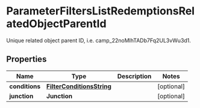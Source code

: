 

# ParameterFiltersListRedemptionsRelatedObjectParentId

Unique related object parent ID, i.e. camp_22noMlhTADb7Fq2UL3vWu3d1.

## Properties

| Name | Type | Description | Notes |
|------------ | ------------- | ------------- | -------------|
|**conditions** | [**FilterConditionsString**](FilterConditionsString.md) |  |  [optional] |
|**junction** | **Junction** |  |  [optional] |



